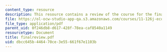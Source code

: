 ```yaml
---
content_type: resource
description: This resource contains a review of the course for the final exam.
file: https://ol-ocw-studio-app-qa.s3.amazonaws.com/courses/11-126j-economics-of-education-spring-2007/dbcc645b446470ce3e55661f67e1103b_finalreview.pdf
file_type: application/pdf
parent_uid: 0f246db8-d617-428f-78ea-caf8540a1149
resourcetype: Document
title: finalreview.pdf
uid: dbcc645b-4464-70ce-3e55-661f67e1103b
---
```


